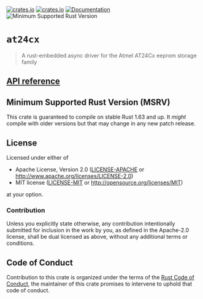 [![crates.io](https://img.shields.io/crates/d/at24cx.svg)](https://crates.io/crates/at24cx)
[![crates.io](https://img.shields.io/crates/v/at24cx.svg)](https://crates.io/crates/at24cx)
[![Documentation](https://docs.rs/at24cx/badge.svg)](https://docs.rs/at24cx)
![Minimum Supported Rust Version](https://img.shields.io/badge/rustc-1.63+-blue.svg)

# `at24cx`

>  A rust-embedded async driver for the Atmel AT24Cx eeprom storage family

## [API reference]

[API reference]: https://docs.rs/at24cx

## Minimum Supported Rust Version (MSRV)

This crate is guaranteed to compile on stable Rust 1.63 and up. It *might* compile with older versions but that may change in any new patch release.

## License

Licensed under either of

- Apache License, Version 2.0 ([LICENSE-APACHE](LICENSE-APACHE) or http://www.apache.org/licenses/LICENSE-2.0)
- MIT license ([LICENSE-MIT](LICENSE-MIT) or http://opensource.org/licenses/MIT)

at your option.

### Contribution

Unless you explicitly state otherwise, any contribution intentionally submitted for inclusion in the work by you, as defined in the Apache-2.0 license, shall be dual licensed as above, without any additional terms or conditions.

## Code of Conduct

Contribution to this crate is organized under the terms of the [Rust Code of Conduct][CoC], the maintainer of this crate promises to intervene to uphold that code of conduct.

[CoC]: CODE_OF_CONDUCT.md
